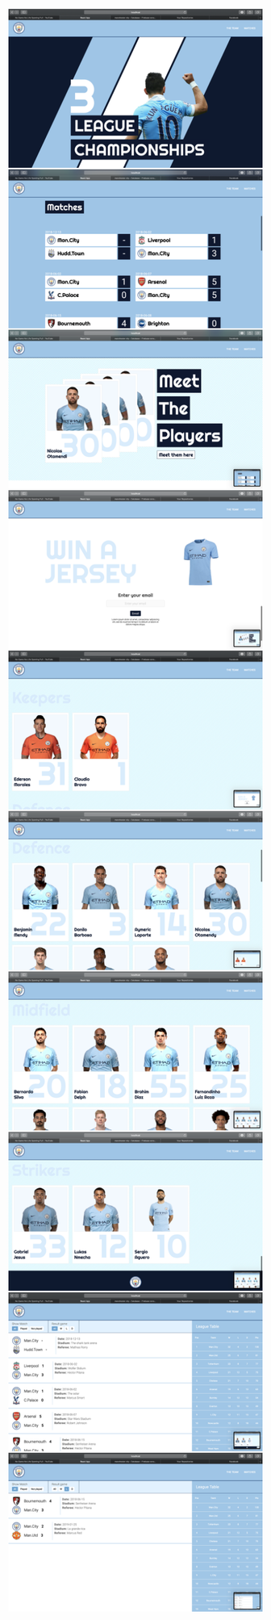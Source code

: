 ![](src/screenshot/Screen%20Shot%202018-12-17%20at%2015.59.07.png)
![](src/screenshot/Screen%20Shot%202018-12-17%20at%2015.59.13.png)
![](src/screenshot/Screen%20Shot%202018-12-17%20at%2015.59.17.png)
![](src/screenshot/Screen%20Shot%202018-12-17%20at%2015.59.20.png)
![](src/screenshot/Screen%20Shot%202018-12-17%20at%2015.59.26.png)
![](src/screenshot/Screen%20Shot%202018-12-17%20at%2015.59.29.png)
![](src/screenshot/Screen%20Shot%202018-12-17%20at%2015.59.33.png)
![](src/screenshot/Screen%20Shot%202018-12-17%20at%2015.59.37.png)
![](src/screenshot/Screen%20Shot%202018-12-17%20at%2015.59.40.png)
![](src/screenshot/Screen%20Shot%202018-12-17%20at%2015.59.46.png)